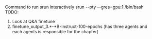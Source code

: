 Command to run srun interactively
srun --pty --gres=gpu:1 /bin/bash
TODO:
1. Look at Q&A finetune
2. finetune_output_3.*-*B-Instruct-100-epochs (has three agents and each agents is responsible for the chapter)